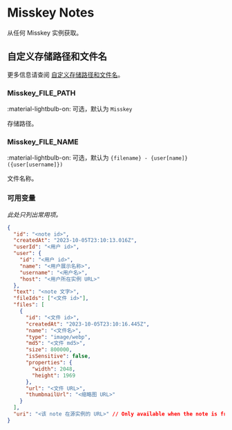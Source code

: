 # Misskey Notes

从任何 Misskey 实例获取。

## 自定义存储路径和文件名

更多信息请查阅 [自定义存储路径和文件名](./index.zh.md/#customizing-storage-path--file-name)。

### Misskey_FILE_PATH

:material-lightbulb-on: 可选，默认为 `Misskey`

存储路径。

### Misskey_FILE_NAME

:material-lightbulb-on: 可选，默认为 `{filename} - {user[name]}({user[username]})`

文件名称。

### 可用变量

_此处只列出常用项。_

```json
{
  "id": "<note id>",
  "createdAt": "2023-10-05T23:10:13.016Z",
  "userId": "<用户 id>",
  "user": {
    "id": "<用户 id>",
    "name": "<用户展示名称>",
    "username": "<用户名>",
    "host": "<用户所在实例 URL>"
  },
  "text": "<note 文字>",
  "fileIds": ["<文件 id>"],
  "files": [
    {
      "id": "<文件 id>",
      "createdAt": "2023-10-05T23:10:16.445Z",
      "name": "<文件名>",
      "type": "image/webp",
      "md5": "<文件 md5>",
      "size": 800000,
      "isSensitive": false,
      "properties": {
        "width": 2048,
        "height": 1969
      },
      "url": "<文件 URL>",
      "thumbnailUrl": "<缩略图 URL>"
    }
  ],
  "uri": "<该 note 在源实例的 URL>" // Only available when the note is from a remote instance.
}
```
